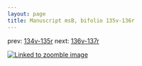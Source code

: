```yaml
---
layout: page
title: Manuscript msB, bifolio 135v-136r
---
```


prev: [134v-135r](../134v-135r/) next: [136v-137r](../136v-137r/)



[![Linked to zoomble image](http://www.homermultitext.org/iipsrv?IIIF=/project/homer/pyramidal/deepzoom/hmt/vbbifolio/v1/vb_135v_136r.tif/full/2000,/0/default.jpg)](http://www.homermultitext.org/ict2/?urn=urn:cite2:hmt:vbbifolio.v1:vb_135v_136r)

